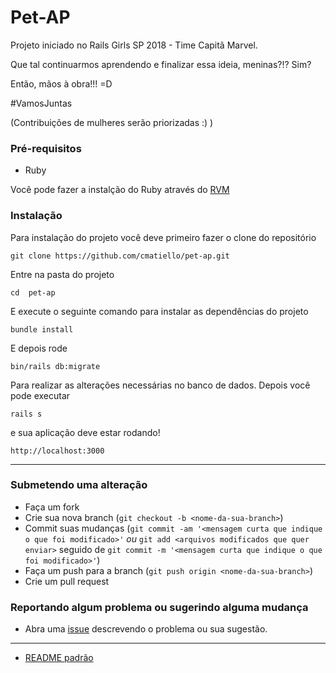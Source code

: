 # Pet-AP

Projeto iniciado no Rails Girls SP 2018 - Time Capitã Marvel.

Que tal continuarmos aprendendo e finalizar essa ideia, meninas?!? Sim?

Então, mãos à obra!!! =D

#VamosJuntas

(Contribuições de mulheres serão priorizadas :) )

### Pré-requisitos

- Ruby

Você pode fazer a instalção do Ruby através do [RVM](https://rvm.io)

### Instalação

Para instalação do projeto você deve primeiro fazer o clone do repositório

```
git clone https://github.com/cmatiello/pet-ap.git
```

Entre na pasta do projeto

```
cd  pet-ap
```

E execute o seguinte comando para instalar as dependências do projeto

```
bundle install
```

E depois rode

```
bin/rails db:migrate
```

Para realizar as alterações necessárias no banco de dados. Depois você pode executar

```
rails s
```

e sua aplicação deve estar rodando!

```
http://localhost:3000
```


____________________________


### Submetendo uma alteração

* Faça um fork
* Crie sua nova branch (`git checkout -b <nome-da-sua-branch>`)
* Commit suas mudanças (`git commit -am '<mensagem curta que indique o que foi modificado>'` *ou* `git add <arquivos modificados que quer enviar>` seguido de `git commit -m '<mensagem curta que indique o que foi modificado>'`)
* Faça um push para a branch (`git push origin <nome-da-sua-branch>`)
* Crie um pull request


### Reportando algum problema ou sugerindo alguma mudança

* Abra uma [issue](https://github.com/cmatiello/pet-ap/issues) descrevendo o problema ou sua sugestão.

---

* [README padrão](readme_settings.md)
